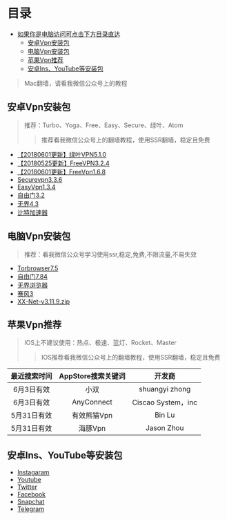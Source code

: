 目录
=================
* [如果你是电脑访问可点击下方目录直达](#%E9%98%BF%E8%99%9A%E5%90%8C%E5%AD%A6)
  * [安卓Vpn安装包](#%E5%AE%89%E5%8D%93vpn%E5%AE%89%E8%A3%85%E5%8C%85)
  * [电脑Vpn安装包](#%E7%94%B5%E8%84%91vpn%E5%AE%89%E8%A3%85%E5%8C%85)
  * [苹果Vpn推荐](#%E8%8B%B9%E6%9E%9Cvpn%E6%8E%A8%E8%8D%90)
  * [安卓Ins、YouTube等安装包](#%E5%AE%89%E5%8D%93insyoutube%E7%AD%89%E5%AE%89%E8%A3%85%E5%8C%85)

>Mac翻墙，请看我微信公众号上的教程

## 安卓Vpn安装包
>推荐：Turbo、Yoga、Free、Easy、Secure、绿叶、Atom
>>推荐看我微信公众号上的翻墙教程，使用SSR翻墙，稳定且免费
- [【20180601更新】绿叶VPN5.1.0](http://58.144.254.1/d0.ananas.chaoxing.com/download/119b0d7acfa27da00223de5af2209310)
- [【20180525更新】FreeVPN3.2.4](http://58.144.254.1/d0.ananas.chaoxing.com/download/670eeacc230d389a82ca98a6adfcc12d)
- [【20180601更新】FreeVpn1.6.8](http://58.144.254.3/d0.ananas.chaoxing.com/download/3042b954d608b6d3acdc2b812393080c)
- [Securevpn3.3.6](http://58.144.254.4/d0.ananas.chaoxing.com/download/29dc0648ae95f46e82affdff92ead249)
- [EasyVpn1.3.4](http://58.144.254.2/d0.ananas.chaoxing.com/download/00cbcc032b59278c8190c5e379074fec)
- [自由门3.2](http://58.144.254.4/d0.ananas.chaoxing.com/download/4986371f55ae2a4ecad92ec59d61882c)
- [无界4.3](http://58.144.254.4/d0.ananas.chaoxing.com/download/030e218136a50a1a31830bbaa0e21439)
- [比特加速器](https://share.seeall.club/webroot/download/info_bit.html)

## 电脑Vpn安装包
>推荐：看我微信公众号学习使用ssr,稳定,免费,不限流量,不易失效
- [Torbrowser7.5](http://58.144.254.1/d0.ananas.chaoxing.com/download/193830df032a30cc89a43395f5852064)
- [自由门7.84](http://58.144.254.3/d0.ananas.chaoxing.com/download/a3bbda19d77e320bf9521962d4a0fd0f)
- [无界浏览器](http://58.144.254.2/d0.ananas.chaoxing.com/download/243c9f7d0c5b638fee5e2095d0d92377)
- [赛风3](http://58.144.254.2/d0.ananas.chaoxing.com/download/c3272715aecbcc72b5d70ef43cee609f)
- [XX-Net-v3.11.9.zip](http://58.144.254.1/d0.ananas.chaoxing.com/download/7403963afb98dcd965119fb24bebc47f)

## 苹果Vpn推荐
>IOS上不建议使用：热点、极速、蓝灯、Rocket、Master
>>IOS推荐看我微信公众号上的翻墙教程，使用SSR翻墙，稳定且免费

最近搜索时间|AppStore搜索关键词|开发商
:-:|:-:|:-:
6月3日有效|小双|shuangyi zhong
6月3日有效|AnyConnect|Ciscao System，inc
5月31日有效|有效熊猫Vpn|Bin Lu
5月31日有效|海豚Vpn|Jason Zhou

## 安卓Ins、YouTube等安装包

- [Instagaram](https://instagram.en.uptodown.com/android)
- [Youtube](https://youtube.en.uptodown.com/android)
- [Twitter](https://twitter.en.uptodown.com/android)
- [Facebook](https://facebook.en.uptodown.com/android)
- [Snapchat](https://snapchat.en.uptodown.com/android)
- [Telegram](https://telegram.en.uptodown.com/android)
